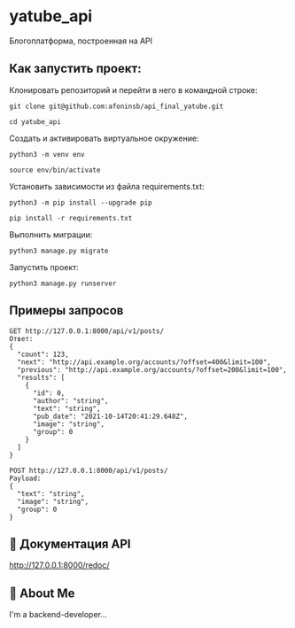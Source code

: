 
# yatube_api

Блогоплатформа, построенная на API


## Как запустить проект:

Клонировать репозиторий и перейти в него в командной строке:

```
git clone git@github.com:afoninsb/api_final_yatube.git
```

```
cd yatube_api
```

Cоздать и активировать виртуальное окружение:

```
python3 -m venv env
```

```
source env/bin/activate
```

Установить зависимости из файла requirements.txt:

```
python3 -m pip install --upgrade pip
```

```
pip install -r requirements.txt
```

Выполнить миграции:

```
python3 manage.py migrate
```

Запустить проект:

```
python3 manage.py runserver
```
## Примеры запросов
```
GET http://127.0.0.1:8000/api/v1/posts/
Ответ:
{
  "count": 123,
  "next": "http://api.example.org/accounts/?offset=400&limit=100",
  "previous": "http://api.example.org/accounts/?offset=200&limit=100",
  "results": [
    {
      "id": 0,
      "author": "string",
      "text": "string",
      "pub_date": "2021-10-14T20:41:29.648Z",
      "image": "string",
      "group": 0
    }
  ]
}

POST http://127.0.0.1:8000/api/v1/posts/
Payload:
{
  "text": "string",
  "image": "string",
  "group": 0
}
```

## 🚀 Документация API
http://127.0.0.1:8000/redoc/


## 🚀 About Me
I'm a backend-developer...

